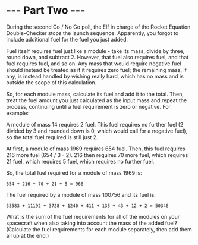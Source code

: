 # --- Part Two ---

During the second Go / No Go poll, the Elf in charge of the Rocket Equation Double-Checker stops the launch sequence. Apparently, you forgot to include additional fuel for the fuel you just added.

Fuel itself requires fuel just like a module - take its mass, divide by three, round down, and subtract 2. However, that fuel also requires fuel, and that fuel requires fuel, and so on. Any mass that would require negative fuel should instead be treated as if it requires zero fuel; the remaining mass, if any, is instead handled by wishing really hard, which has no mass and is outside the scope of this calculation.

So, for each module mass, calculate its fuel and add it to the total. Then, treat the fuel amount you just calculated as the input mass and repeat the process, continuing until a fuel requirement is zero or negative. For example:

A module of mass 14 requires 2 fuel. This fuel requires no further fuel (2 divided by 3 and rounded down is 0, which would call for a negative fuel), so the total fuel required is still just 2.
    
    
At first, a module of mass 1969 requires 654 fuel. Then, this fuel requires 216 more fuel (654 / 3 - 2). 216 then requires 70 more fuel, which requires 21 fuel, which requires 5 fuel, which requires no further fuel. 

So, the total fuel required for a module of mass 1969 is: 

`654 + 216 + 70 + 21 + 5 = 966`

The fuel required by a module of mass 100756 and its fuel is: 

`33583 + 11192 + 3728 + 1240 + 411 + 135 + 43 + 12 + 2 = 50346`

What is the sum of the fuel requirements for all of the modules on your spacecraft when also taking into account the mass of the added fuel? (Calculate the fuel requirements for each module separately, then add them all up at the end.)
